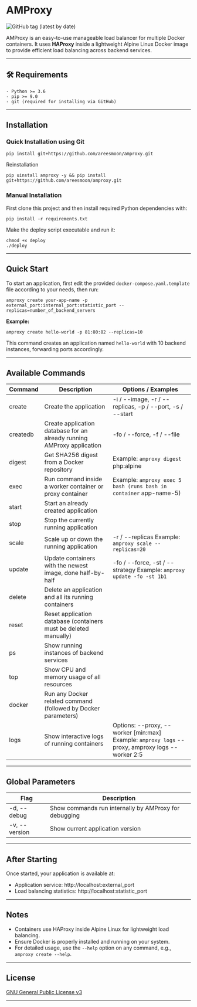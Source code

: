 # AMProxy

![GitHub tag (latest by date)](https://img.shields.io/github/v/tag/areesmoon/amproxy?label=version&style=flat-square)

AMProxy is an easy-to-use manageable load balancer for multiple Docker containers. It uses **HAProxy** inside a lightweight Alpine Linux Docker image to provide efficient load balancing across backend services.

---

## 🛠️ Requirements

```text
- Python >= 3.6
- pip >= 9.0
- git (required for installing via GitHub)
```

---

## Installation

### Quick Installation using Git

```
pip install git+https://github.com/areesmoon/amproxy.git
```

Reinstallation

```
pip uinstall amproxy -y && pip install git+https://github.com/areesmoon/amproxy.git
```

### Manual Installation

First clone this project and then install required Python dependencies with:

```
pip install -r requirements.txt
```

Make the deploy script executable and run it:

```
chmod +x deploy
./deploy
```

---

## Quick Start

To start an application, first edit the provided `docker-compose.yaml.template` file according to your needs, then run:

```
amproxy create your-app-name -p external_port:internal_port:statistic_port --replicas=number_of_backend_servers
```

**Example:**

```
amproxy create hello-world -p 81:80:82 --replicas=10
```

This command creates an application named `hello-world` with 10 backend instances, forwarding ports accordingly.

---

## Available Commands

| Command   | Description                                                                                                  | Options / Examples                                                   |
|-----------|--------------------------------------------------------------------------------------------------------------|---------------------------------------------------------------------|
| create    | Create the application                                                                                       | -i / --image, -r / --replicas, -p / --port, -s / --start            |
| createdb  | Create application database for an already running AMProxy application                                       | -fo / --force, -f / --file                                          |
| digest    | Get SHA256 digest from a Docker repository                                                                   | Example: `amproxy digest` php:alpine                                  |
| exec      | Run command inside a worker container or proxy container                                                     | Example: `amproxy exec 5 bash (runs bash in container` app-name-5)    |
| start     | Start an already created application                                                                         |                                                                     |
| stop      | Stop the currently running application                                                                       |                                                                     |
| scale     | Scale up or down the running application                                                                     | -r / --replicas Example: `amproxy scale --replicas=20`                |
| update    | Update containers with the newest image, done half-by-half                                                   | -fo / --force, -st / --strategy Example: `amproxy update -fo -st 1b1` |
| delete    | Delete an application and all its running containers                                                         |                                                                     |
| reset     | Reset application database (containers must be deleted manually)                                             |                                                                     |
| ps        | Show running instances of backend services                                                                   |                                                                     |
| top       | Show CPU and memory usage of all resources                                                                   |                                                                     |
| docker    | Run any Docker related command (followed by Docker parameters)                                               |                                                                     |
| logs      | Show interactive logs of running containers                                                                  | Options: --proxy, --worker [min:max] Example: `amproxy logs` --proxy, amproxy logs --worker 2:5 |

---

## Global Parameters

| Flag            | Description                                                                                       |
|-----------------|-------------------------------------------------------------------------------------------------|
| -d, --debug     | Show commands run internally by AMProxy for debugging                                           |
| -v, --version   | Show current application version                                                               |

---

## After Starting

Once started, your application is available at:

- Application service: http://localhost:external_port  
- Load balancing statistics: http://localhost:statistic_port

---

## Notes

- Containers use HAProxy inside Alpine Linux for lightweight load balancing.
- Ensure Docker is properly installed and running on your system.
- For detailed usage, use the `--help` option on any command, e.g., `amproxy create --help`.

---

## License

[GNU General Public License v3](LICENSE)

---